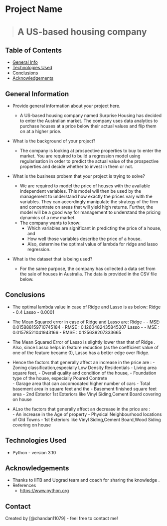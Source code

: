 # Project Name
> # A US-based housing company 
   


## Table of Contents
* [General Info](#general-information)
* [Technologies Used](#technologies-used)
* [Conclusions](#conclusions)
* [Acknowledgements](#acknowledgements)

<!-- You can include any other section that is pertinent to your problem -->

## General Information
- Provide general information about your project here.
	- A US-based housing company named Surprise Housing has decided to enter the Australian market. The company uses data analytics to purchase houses at a price below their actual values and flip them on at a higher price.

- What is the background of your project?
	-	The company is looking at prospective properties to buy to enter the market. You are required to build a regression model using regularisation in order to predict the actual value of the prospective properties and decide whether to invest in them or not.
- What is the business probem that your project is trying to solve?
    - We are required to model the price of houses with the available independent variables. This model will then be used by the management to understand how exactly the prices vary with the variables. They can accordingly manipulate the strategy of the firm and concentrate on areas that will yield high returns. Further, the model will be a good way for management to understand the pricing dynamics of a new market.
	- The company wants to know:
	    - Which variables are significant in predicting the price of a house, and
	    - How well those variables describe the price of a house.
	    - Also, determine the optimal value of lambda for ridge and lasso regression.
- What is the dataset that is being used?
	- For the same purpose, the company has collected a data set from the sale of houses in Australia. The data is provided in the CSV file below.

<!-- You don't have to answer all the questions - just the ones relevant to your project. -->

## Conclusions
   - The optimal lambda value in case of Ridge and Lasso is as below:
        Ridge - 0.4
        Lasso - 0.0001

   - The Mean Squared error in case of Ridge and Lasso are:
        Ridge - 
                - MSE: 0.015888159710745184
                - RMSE : 0.1260482435845307
        Lasso - 
                - MSE : 0.01578521041943166
                - RMSE : 0.125639207333665


   - The Mean Squared Error of Lasso is slightly lower than that of Ridge . Also, since Lasso helps in feature reduction (as the coefficient value of one of the feature became 0), Lasso has a better edge over Ridge.

   - Hence the factors that generally affect an increase in the price  are :
               - Zoning classification,especially Low Density Residentials
               - Living area square feet,
               - Overall quality and condition of the house, 
               - Foundation type of the house, especially Poured Contrete	
               - Garage area that can  accomodated higher number of cars 
               - Total basement area in square feet and the 
               - Basement finished square feet area
               - 2nd Exterior 1st Exteriors like Vinyl Siding,Cement Board covering on house

   - ALso the factors that generally affect an decrease in the price  are :  
               - An increase in the Age of property
               - Physical Neighbourhood locations of Old Towns
               - 1st Exteriors like Vinyl Siding,Cement Board,Wood Siding covering on house
<!-- You don't have to answer all the questions - just the ones relevant to your project. -->


## Technologies Used
- Python - version 3.10

<!-- As the libraries versions keep on changing, it is recommended to mention the version of library used in this project -->

## Acknowledgements

- Thanks to IITB and Upgrad team and coach for sharing the knowledge . 
- References 
	-  https://www.python.org


## Contact
Created by [@chandan11079] - feel free to contact me!


<!-- Optional -->
<!-- ## License -->
<!-- This project is open source and available under the [... License](). -->

<!-- You don't have to include all sections - just the one's relevant to your project -->